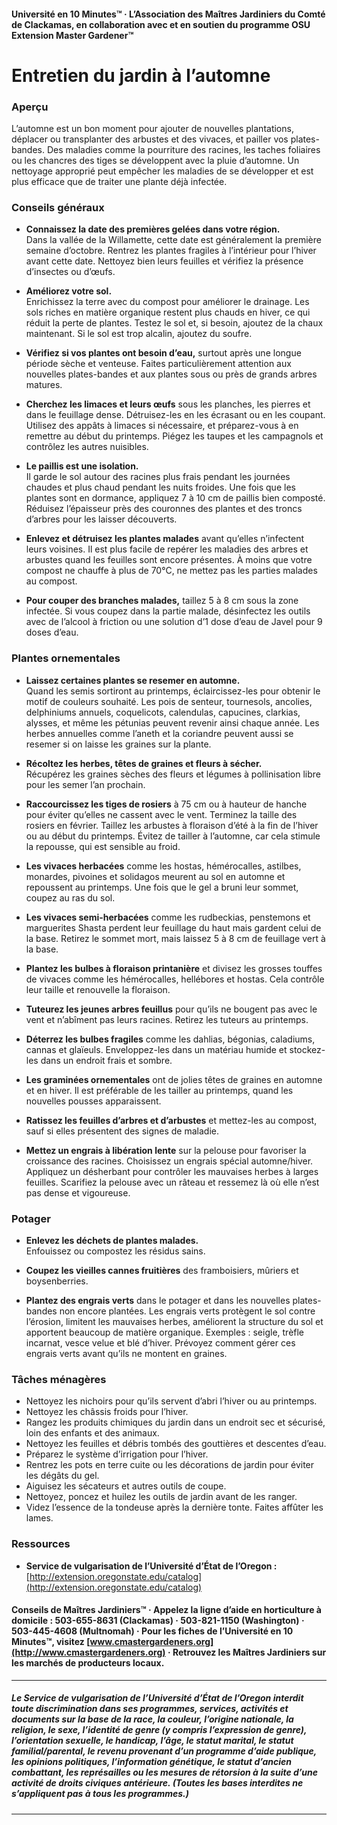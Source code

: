 #### Université en 10 Minutes™ · L’Association des Maîtres Jardiniers du Comté de Clackamas, en collaboration avec et en soutien du programme OSU Extension Master Gardener™

# Entretien du jardin à l’automne

### Aperçu

L’automne est un bon moment pour ajouter de nouvelles plantations, déplacer ou transplanter des arbustes et des vivaces, et pailler vos plates-bandes. Des maladies comme la pourriture des racines, les taches foliaires ou les chancres des tiges se développent avec la pluie d’automne. Un nettoyage approprié peut empêcher les maladies de se développer et est plus efficace que de traiter une plante déjà infectée.

### Conseils généraux

- **Connaissez la date des premières gelées dans votre région.**  
  Dans la vallée de la Willamette, cette date est généralement la première semaine d’octobre. Rentrez les plantes fragiles à l’intérieur pour l’hiver avant cette date. Nettoyez bien leurs feuilles et vérifiez la présence d’insectes ou d’œufs.

- **Améliorez votre sol.**  
  Enrichissez la terre avec du compost pour améliorer le drainage. Les sols riches en matière organique restent plus chauds en hiver, ce qui réduit la perte de plantes. Testez le sol et, si besoin, ajoutez de la chaux maintenant. Si le sol est trop alcalin, ajoutez du soufre.

- **Vérifiez si vos plantes ont besoin d’eau,** surtout après une longue période sèche et venteuse. Faites particulièrement attention aux nouvelles plates-bandes et aux plantes sous ou près de grands arbres matures.

- **Cherchez les limaces et leurs œufs** sous les planches, les pierres et dans le feuillage dense. Détruisez-les en les écrasant ou en les coupant. Utilisez des appâts à limaces si nécessaire, et préparez-vous à en remettre au début du printemps. Piégez les taupes et les campagnols et contrôlez les autres nuisibles.

- **Le paillis est une isolation.**  
  Il garde le sol autour des racines plus frais pendant les journées chaudes et plus chaud pendant les nuits froides. Une fois que les plantes sont en dormance, appliquez 7 à 10 cm de paillis bien composté. Réduisez l’épaisseur près des couronnes des plantes et des troncs d’arbres pour les laisser découverts.

- **Enlevez et détruisez les plantes malades** avant qu’elles n’infectent leurs voisines. Il est plus facile de repérer les maladies des arbres et arbustes quand les feuilles sont encore présentes. À moins que votre compost ne chauffe à plus de 70°C, ne mettez pas les parties malades au compost.

- **Pour couper des branches malades,** taillez 5 à 8 cm sous la zone infectée. Si vous coupez dans la partie malade, désinfectez les outils avec de l’alcool à friction ou une solution d’1 dose d’eau de Javel pour 9 doses d’eau.

### Plantes ornementales

- **Laissez certaines plantes se resemer en automne.**  
  Quand les semis sortiront au printemps, éclaircissez-les pour obtenir le motif de couleurs souhaité. Les pois de senteur, tournesols, ancolies, delphiniums annuels, coquelicots, calendulas, capucines, clarkias, alysses, et même les pétunias peuvent revenir ainsi chaque année. Les herbes annuelles comme l’aneth et la coriandre peuvent aussi se resemer si on laisse les graines sur la plante.

- **Récoltez les herbes, têtes de graines et fleurs à sécher.**  
  Récupérez les graines sèches des fleurs et légumes à pollinisation libre pour les semer l’an prochain.

- **Raccourcissez les tiges de rosiers** à 75 cm ou à hauteur de hanche pour éviter qu’elles ne cassent avec le vent. Terminez la taille des rosiers en février. Taillez les arbustes à floraison d’été à la fin de l’hiver ou au début du printemps. Évitez de tailler à l’automne, car cela stimule la repousse, qui est sensible au froid.

- **Les vivaces herbacées** comme les hostas, hémérocalles, astilbes, monardes, pivoines et solidagos meurent au sol en automne et repoussent au printemps. Une fois que le gel a bruni leur sommet, coupez au ras du sol.

- **Les vivaces semi-herbacées** comme les rudbeckias, penstemons et marguerites Shasta perdent leur feuillage du haut mais gardent celui de la base. Retirez le sommet mort, mais laissez 5 à 8 cm de feuillage vert à la base.

- **Plantez les bulbes à floraison printanière** et divisez les grosses touffes de vivaces comme les hémérocalles, hellébores et hostas. Cela contrôle leur taille et renouvelle la floraison.

- **Tuteurez les jeunes arbres feuillus** pour qu’ils ne bougent pas avec le vent et n’abîment pas leurs racines. Retirez les tuteurs au printemps.

- **Déterrez les bulbes fragiles** comme les dahlias, bégonias, caladiums, cannas et glaïeuls. Enveloppez-les dans un matériau humide et stockez-les dans un endroit frais et sombre.

- **Les graminées ornementales** ont de jolies têtes de graines en automne et en hiver. Il est préférable de les tailler au printemps, quand les nouvelles pousses apparaissent.

- **Ratissez les feuilles d’arbres et d’arbustes** et mettez-les au compost, sauf si elles présentent des signes de maladie.

- **Mettez un engrais à libération lente** sur la pelouse pour favoriser la croissance des racines. Choisissez un engrais spécial automne/hiver. Appliquez un désherbant pour contrôler les mauvaises herbes à larges feuilles. Scarifiez la pelouse avec un râteau et ressemez là où elle n’est pas dense et vigoureuse.

### Potager

- **Enlevez les déchets de plantes malades.**  
  Enfouissez ou compostez les résidus sains.

- **Coupez les vieilles cannes fruitières** des framboisiers, mûriers et boysenberries.

- **Plantez des engrais verts** dans le potager et dans les nouvelles plates-bandes non encore plantées. Les engrais verts protègent le sol contre l’érosion, limitent les mauvaises herbes, améliorent la structure du sol et apportent beaucoup de matière organique. Exemples : seigle, trèfle incarnat, vesce velue et blé d’hiver. Prévoyez comment gérer ces engrais verts avant qu’ils ne montent en graines.

### Tâches ménagères

- Nettoyez les nichoirs pour qu’ils servent d’abri l’hiver ou au printemps.
- Nettoyez les châssis froids pour l’hiver.
- Rangez les produits chimiques du jardin dans un endroit sec et sécurisé, loin des enfants et des animaux.
- Nettoyez les feuilles et débris tombés des gouttières et descentes d’eau.
- Préparez le système d’irrigation pour l’hiver.
- Rentrez les pots en terre cuite ou les décorations de jardin pour éviter les dégâts du gel.
- Aiguisez les sécateurs et autres outils de coupe.
- Nettoyez, poncez et huilez les outils de jardin avant de les ranger.
- Videz l’essence de la tondeuse après la dernière tonte. Faites affûter les lames.

### Ressources

- **Service de vulgarisation de l’Université d’État de l’Oregon :**  
  [http://extension.oregonstate.edu/catalog](http://extension.oregonstate.edu/catalog)

#### Conseils de Maîtres Jardiniers™ · Appelez la ligne d’aide en horticulture à domicile : 503-655-8631 (Clackamas) · 503-821-1150 (Washington) · 503-445-4608 (Multnomah) · Pour les fiches de l’Université en 10 Minutes™, visitez [www.cmastergardeners.org](http://www.cmastergardeners.org) · Retrouvez les Maîtres Jardiniers sur les marchés de producteurs locaux.

---

##### Le Service de vulgarisation de l’Université d’État de l’Oregon interdit toute discrimination dans ses programmes, services, activités et documents sur la base de la race, la couleur, l’origine nationale, la religion, le sexe, l’identité de genre (y compris l’expression de genre), l’orientation sexuelle, le handicap, l’âge, le statut marital, le statut familial/parental, le revenu provenant d’un programme d’aide publique, les opinions politiques, l’information génétique, le statut d’ancien combattant, les représailles ou les mesures de rétorsion à la suite d’une activité de droits civiques antérieure. (Toutes les bases interdites ne s’appliquent pas à tous les programmes.)
---